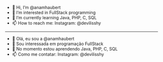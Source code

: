 - 👋 Hi, I’m @anamhaubert
- 👀 I’m interested in FullStack programming
- 🌱 I’m currently learning Java, PHP, C, SQL
- 📫 How to reach me: Instagram: @devilisshy

*****************************************************

- 👋 Olá, eu sou a @anamhaubert
- 👀 Sou interessada em programação FullStack
- 🌱 No momento estou aprendendo Java, PHP, C, SQL
- 📫 Como me contatar: Instagram: @devilisshy

